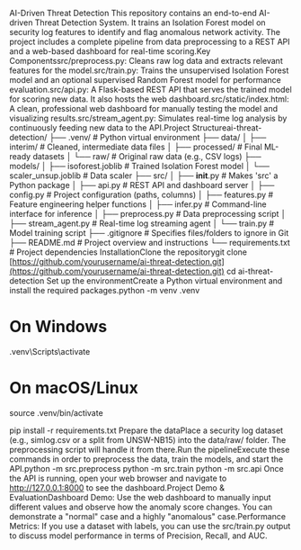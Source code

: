 AI-Driven Threat Detection
This repository contains an end-to-end AI-driven Threat Detection System. It trains an Isolation Forest model on security log features to identify and flag anomalous network activity. The project includes a complete pipeline from data preprocessing to a REST API and a web-based dashboard for real-time scoring.Key Componentssrc/preprocess.py: Cleans raw log data and extracts relevant features for the model.src/train.py: Trains the unsupervised Isolation Forest model and an optional supervised Random Forest model for performance evaluation.src/api.py: A Flask-based REST API that serves the trained model for scoring new data. It also hosts the web dashboard.src/static/index.html: A clean, professional web dashboard for manually testing the model and visualizing results.src/stream_agent.py: Simulates real-time log analysis by continuously feeding new data to the API.Project Structureai-threat-detection/
├── .venv/                      # Python virtual environment
├── data/
│   ├── interim/                # Cleaned, intermediate data files
│   ├── processed/              # Final ML-ready datasets
│   └── raw/                    # Original raw data (e.g., CSV logs)
├── models/
│   ├── isoforest.joblib        # Trained Isolation Forest model
│   └── scaler_unsup.joblib     # Data scaler
├── src/
│   ├── __init__.py             # Makes 'src' a Python package
│   ├── api.py                  # REST API and dashboard server
│   ├── config.py               # Project configuration (paths, columns)
│   ├── features.py             # Feature engineering helper functions
│   ├── infer.py                # Command-line interface for inference
│   ├── preprocess.py           # Data preprocessing script
│   ├── stream_agent.py         # Real-time log streaming agent
│   └── train.py                # Model training script
├── .gitignore                  # Specifies files/folders to ignore in Git
├── README.md                   # Project overview and instructions
└── requirements.txt            # Project dependencies
InstallationClone the repositorygit clone [https://github.com/yourusername/ai-threat-detection.git](https://github.com/yourusername/ai-threat-detection.git)
cd ai-threat-detection
Set up the environmentCreate a Python virtual environment and install the required packages.python -m venv .venv
# On Windows
.venv\Scripts\activate
# On macOS/Linux
source .venv/bin/activate

pip install -r requirements.txt
Prepare the dataPlace a security log dataset (e.g., simlog.csv or a split from UNSW-NB15) into the data/raw/ folder. The preprocessing script will handle it from there.Run the pipelineExecute these commands in order to preprocess the data, train the models, and start the API.python -m src.preprocess
python -m src.train
python -m src.api
Once the API is running, open your web browser and navigate to http://127.0.0.1:8000 to see the dashboard.Project Demo & EvaluationDashboard Demo: Use the web dashboard to manually input different values and observe how the anomaly score changes. You can demonstrate a "normal" case and a highly "anomalous" case.Performance Metrics: If you use a dataset with labels, you can use the src/train.py output to discuss model performance in terms of Precision, Recall, and AUC.

